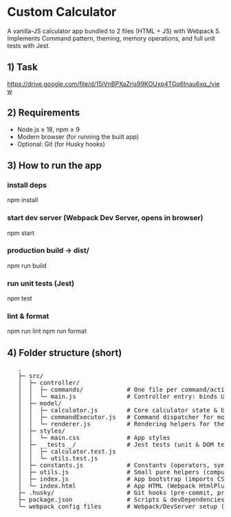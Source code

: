  # Custom Calculator
A vanilla-JS calculator app bundled to 2 files (HTML + JS) with Webpack 5.
Implements Command pattern, theming, memory operations, and full unit tests with Jest.

 ## 1) Task
   https://drive.google.com/file/d/15jVnBPXaZrjs99KOUxp4TGq6Inau6xq_/view

 ## 2) Requirements
   - Node.js ≥ 18, npm ≥ 9
   - Modern browser (for running the built app)
   - Optional: Git (for Husky hooks)

 ## 3) How to run the app
   ### install deps
   npm install

   ### start dev server (Webpack Dev Server, opens in browser)
   npm start

   ### production build -> dist/
   npm run build

   ### run unit tests (Jest)
   npm test

   ### lint & format
   npm run lint
   npm run format

 ## 4) Folder structure (short)
 <pre>
   .
   ├─ src/
   │  ├─ controller/
   │  │  ├─ commands/            # One file per command/action (Digit, Dot, Equals, Percent, Square, Cube, Radical, etc.)
   │  │  └─ main.js              # Controller entry: binds UI events, dispatches commands
   │  ├─ model/
   │  │  ├─ calculator.js        # Core calculator state & business logic
   │  │  ├─ commandExecutor.js   # Command dispatcher for model operations
   │  │  └─ renderer.js          # Rendering helpers for the display
   │  ├─ styles/
   │  │  └─ main.css             # App styles
   │  ├─ __tests__/              # Jest tests (unit & DOM tests)
   │  │  ├─ calculator.test.js
   │  │  └─ utils.test.js
   │  ├─ constants.js            # Constants (operators, symbols, limits, error strings, etc.)
   │  ├─ utils.js                # Small pure helpers (compute, toSymbol, normalizeResult, isEven, etc.)
   │  ├─ index.js                # App bootstrap (imports CSS, mounts controller)
   │  └─ index.html              # App HTML (Webpack HtmlPlugin template)
   ├─ .husky/                    # Git hooks (pre-commit, pre-push) running lint-staged
   ├─ package.json               # Scripts & devDependencies (webpack, jest, eslint, prettier, husky)
   └─ webpack config files       # Webpack/DevServer setup (if present)
   
